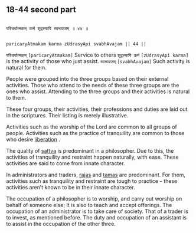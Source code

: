 ## 18-44 second part


```shloka-sa

परिचर्यात्मकम् कर्म शूद्रस्यापि स्वभावजम् ॥ ४४ ॥

```
```shloka-sa-hk

paricaryAtmakam karma zUdrasyApi svabhAvajam || 44 ||

```
`परिचर्यात्मकम्` `[paricaryAtmakam]` Service to others `शूद्रस्यापि कर्म` `[zUdrasyApi karma]` is the activity of those who just assist. `स्वभावजम्` `[svabhAvajam]` Such activity is natural for them.

People were grouped into the three groups based on their external activities. Those who attend to the needs of these three groups are the ones who assist. Attending to the three groups and their activities is natural to them.


These four groups, their activities, their professions and duties are laid out in the scriptures. Their listing is merely illustrative.

Activities such as the worship of the Lord are common to all groups of people. Activities such as the practice of tranquility are common to those who desire 
[liberation](Moksha)
.

The quality of 
[sattva](sattva)
 is predominant in a philosopher. Due to this, the activities of tranquility and restraint happen naturally, with ease. These activities are said to come from innate character.

In administrators and traders, 
[rajas](rajas)
 and 
[tamas](tamas)
 are predominant. For them, activities such as tranquility and restraint are tough to practice – these activities aren’t known to be in their innate character.

The occupation of a philosopher is to worship, and carry out worship on behalf of someone else; It is also to teach and accept offerings. The occupation of an administrator is to take care of society. That of a trader is to invest, as mentioned before. The duty and occupation of an assistant is to assist in the occupation of the other three.



